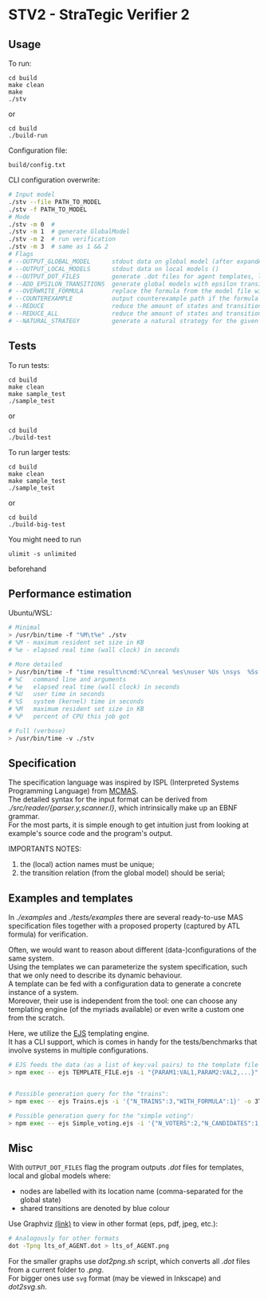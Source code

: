 # STV2 - StraTegic Verifier 2 

## Usage

To run:

```
cd build
make clean
make
./stv
```
or
```
cd build
./build-run
```

Configuration file:

```
build/config.txt
```

CLI configuration overwrite:  
```sh
# Input model
./stv --file PATH_TO_MODEL 
./stv -f PATH_TO_MODEL 
# Mode
./stv -m 0  # 
./stv -m 1  # generate GlobalModel
./stv -m 2  # run verification
./stv -m 3  # same as 1 && 2
# Flags
# --OUTPUT_GLOBAL_MODEL      stdout data on global model (after expandAllStates)
# --OUTPUT_LOCAL_MODELS      stdout data on local models () 
# --OUTPUT_DOT_FILES         generate .dot files for agent templates, local and global models
# --ADD_EPSILON_TRANSITIONS  generate global models with epsilon transitions
# --OVERWRITE_FORMULA        replace the formula from the model file with a different one
# --COUNTEREXAMPLE           output counterexample path if the formula verification returns an ERR
# --REDUCE                   reduce the amount of states and transitions using a DFS-POR algorithm and select the first correct transition
# --REDUCE_ALL               reduce the amount of states and transitions using a DFS-POR algorithm and select all avaliable transitions
# --NATURAL_STRATEGY         generate a natural strategy for the given model
```

## Tests

To run tests:

```
cd build
make clean
make sample_test
./sample_test
```
or
```
cd build
./build-test
```

To run larger tests:

```
cd build
make clean
make sample_test
./sample_test
```
or
```
cd build
./build-big-test
```

You might need to run
```
ulimit -s unlimited
```
beforehand

## Performance estimation

Ubuntu/WSL:  

```sh
# Minimal
> /usr/bin/time -f "%M\t%e" ./stv
# %M - maximum resident set size in KB
# %e - elapsed real time (wall clock) in seconds

# More detailed
> /usr/bin/time -f "time result\ncmd:%C\nreal %es\nuser %Us \nsys  %Ss \nmemory:%MKB \ncpu %P" ./stv
# %C   command line and arguments
# %e   elapsed real time (wall clock) in seconds
# %U   user time in seconds
# %S   system (kernel) time in seconds
# %M   maximum resident set size in KB
# %P   percent of CPU this job got

# Full (verbose)
> /usr/bin/time -v ./stv
```

## Specification

The specification language was inspired by ISPL (Interpreted Systems Programming Language) from [MCMAS](https://vas.doc.ic.ac.uk/software/mcmas/).   
The detailed syntax for the input format can be derived from *./src/reader/{parser.y,scanner.l}*, which intrinsically make up an EBNF grammar.  
For the most parts, it is simple enough to get intuition just from looking at example's source code and the program's output.

IMPORTANTS NOTES:
1.  the (local) action names must be unique;
2.  the transition relation (from the global model) should be serial;


## Examples and templates

In *./examples* and *./tests/examples* there are several ready-to-use MAS specification files together with a proposed property (captured by ATL formula) for verification.

Often, we would want to reason about different (data-)configurations of the same system.  
Using the templates we can parameterize the system specification, such that we only need to describe its dynamic behaviour.  
A template can be fed with a configuration data to generate a concrete instance of a system.  
Moreover, their use is independent from the tool: one can choose any templating engine (of the myriads available) or even write a custom one from the scratch.

Here, we utilize the [EJS](https://ejs.co/) templating engine.   
It has a CLI support, which is comes in handy for the tests/benchmarks that involve systems in multiple configurations. 

```sh
# EJS feeds the data (as a list of key:val pairs) to the template file to generate the output:
> npm exec -- ejs TEMPLATE_FILE.ejs -i "{PARAM1:VAL1,PARAM2:VAL2,...}" -o OUTPUT_FILE.txt


# Possible generation query for the "trains":
> npm exec -- ejs Trains.ejs -i '{"N_TRAINS":3,"WITH_FORMULA":1}' -o 3Trains1Controller.txt

# Possible generation query for the "simple voting":
> npm exec -- ejs Simple_voting.ejs -i '{"N_VOTERS":2,"N_CANDIDATES":1,"WITH_FORMULA":0}' -o 2Voters1Coercer1Candidate.txt
```

## Misc

With `OUTPUT_DOT_FILES` flag the program outputs *.dot* files for templates, local and global models where:  
* nodes are labelled with its location name (comma-separated for the global state)
* shared transitions are denoted by blue colour

Use Graphviz [(link)](https://www.graphviz.org/) to view in other format (eps, pdf, jpeg, etc.):
```sh
# Analogously for other formats
dot -Tpng lts_of_AGENT.dot > lts_of_AGENT.png
```

For the smaller graphs use *dot2png.sh* script, which converts all *.dot* files from a current folder to *.png*.  
For bigger ones use `svg` format (may be viewed in Inkscape) and *dot2svg.sh*.